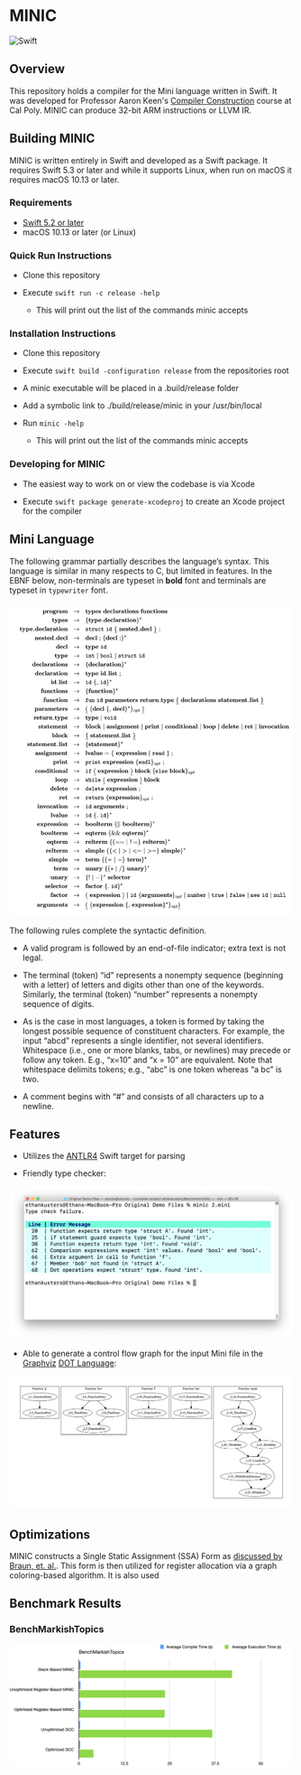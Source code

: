 # MINIC

![Swift](https://github.com/keen-cp/compiler-project-ethankusters/workflows/Swift/badge.svg)

## Overview
This repository holds a compiler for the Mini language written in Swift. It was developed for Professor Aaron Keen's [Compiler Construction](http://users.csc.calpoly.edu/~akeen/courses/csc431/) course at Cal Poly. MINIC can produce 32-bit ARM instructions or LLVM IR.

## Building MINIC

MINIC is written entirely in Swift and developed as a Swift package. It requires Swift 5.3 or later and while it supports Linux, when run on macOS it requires macOS 10.13 or later.

### Requirements

- [Swift 5.2 or later](https://swift.org/download/#releases)
- macOS 10.13 or later (or Linux)

### Quick Run Instructions

- Clone this repository
- Execute `swift run -c release -help`

	- This will print out the list of the commands minic accepts

### Installation Instructions

- Clone this repository

- Execute `swift build -configuration release` from the repositories root

- A minic executable will be placed in a .build/release folder

- Add a symbolic link to ./build/release/minic in your /usr/bin/local

- Run `minic -help`

	- This will print out the list of the commands minic accepts

### Developing for MINIC

- The easiest way to work on or view the codebase is via Xcode

- Execute `swift package generate-xcodeproj` to create an Xcode project for the compiler

## Mini Language
The following grammar partially describes the language’s syntax. This language is similar in many respects to C, but limited in features. In the EBNF below, non-terminals are typeset in **bold** font and terminals are typeset in `typewriter` font.

![Mini Grammar Overview](/Resources/MiniGrammarOverview.svg)	

The following rules complete the syntactic definition.

- A valid program is followed by an end-of-file indicator; extra text is not legal.

- The terminal (token) “id” represents a nonempty sequence (beginning with a letter) of letters and digits other than one of the keywords. Similarly, the terminal (token) “number” represents a nonempty sequence of digits.

- As is the case in most languages, a token is formed by taking the longest possible sequence of constituent characters. For example, the input “abcd” represents a single identifier, not several identifiers. Whitespace (i.e., one or more blanks, tabs, or newlines) may precede or follow any token. E.g., “x=10” and “x = 10” are equivalent. Note that whitespace delimits tokens; e.g., “abc” is one token whereas “a bc” is two.

- A comment begins with “#” and consists of all characters up to a newline.

## Features

- Utilizes the [ANTLR4](https://github.com/antlr/antlr4) Swift target for parsing

- Friendly type checker:

![Example type checker output](/Resources/TypeChecker.png)

- Able to generate a control flow graph for the input Mini file in the [Graphviz](https://graphviz.org/about/) [DOT Language](https://graphviz.org/doc/info/lang.html):

![Example control flow graph](/Resources/GraphExample.svg) 

## Optimizations

MINIC constructs a Single Static Assignment (SSA) Form as [discussed by Braun, et. al.](http://compilers.cs.uni-saarland.de/papers/bbhlmz13cc.pdf). This form is then utilized for register allocation via a graph coloring-based algorithm. It is also used 

## Benchmark Results

### BenchMarkishTopics

![Graph for BenchMarkishTopics](/BenchmarkUtility/Results/BenchMarkishTopics.png)